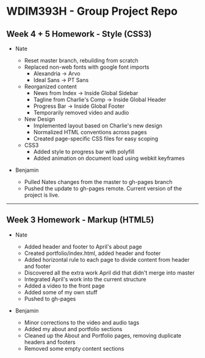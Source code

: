 # WDIM393H - Group Project Repo

## Week 4 + 5 Homework - Style (CSS3)

  * Nate
    * Reset master branch, rebuilding from scratch
    * Replaced non-web fonts with google font imports
      * Alexandria -> Arvo
      * Ideal Sans -> PT Sans
    * Reorganized content
      * News from Index -> Inside Global Sidebar
      * Tagline from Charlie's Comp -> Inside Global Header
      * Progress Bar -> Inside Global Footer
      * Temporarily removed video and audio
    * New Design
      * Implemented layout based on Charlie's new design
      * Normalized HTML conventions across pages
      * Created page-specific CSS files for easy scoping
    * CSS3
      * Added style to progress bar with polyfill
      * Added animation on document load using webkit keyframes

  * Benjamin
    * Pulled Nates changes from the master to gh-pages branch
    * Pushed the update to gh-pages remote. Current version of the project is live.

----------


## Week 3 Homework - Markup (HTML5)

  * Nate
    * Added header and footer to April's about page
    * Created portfolio/index.html, added header and footer
    * Added horizontal rule to each page to divide content from header and footer
    * Discovered all the extra work April did that didn't merge into master
    * Integrated April's work into the current structure
    * Added a video to the front page
    * Added some of my own stuff
    * Pushed to gh-pages

  * Benjamin
  	* Minor corrections to the video and audio tags
  	* Added my about and portfolio sections
  	* Cleaned up the About and Portfolio pages, removing duplicate headers and footers
  	* Removed some empty content sections
